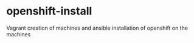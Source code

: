 # openshift-install
Vagrant creation of machines and ansible installation of openshift on the machines
